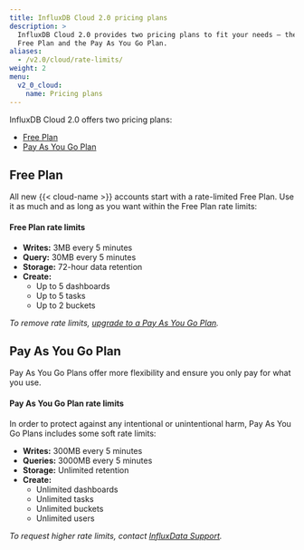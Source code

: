 ```yaml
---
title: InfluxDB Cloud 2.0 pricing plans
description: >
  InfluxDB Cloud 2.0 provides two pricing plans to fit your needs – the rate-limited
  Free Plan and the Pay As You Go Plan.
aliases:
  - /v2.0/cloud/rate-limits/
weight: 2
menu:
  v2_0_cloud:
    name: Pricing plans
---
```


InfluxDB Cloud 2.0 offers two pricing plans:

- [Free Plan](#free-plan)
- [Pay As You Go Plan](#pay-as-you-go-plan)

## Free Plan
All new {{< cloud-name >}} accounts start with a rate-limited Free Plan.
Use it as much and as long as you want within the Free Plan rate limits:

#### Free Plan rate limits
- **Writes:** 3MB every 5 minutes
- **Query:** 30MB every 5 minutes
- **Storage:** 72-hour data retention
- **Create:**
  - Up to 5 dashboards
  - Up to 5 tasks
  - Up to 2 buckets

_To remove rate limits, [upgrade to a Pay As You Go Plan](/v2.0/cloud/account-management/upgrade-to-payg/)._

## Pay As You Go Plan
Pay As You Go Plans offer more flexibility and ensure you only pay for what you use.

#### Pay As You Go Plan rate limits
In order to protect against any intentional or unintentional harm,
Pay As You Go Plans includes some soft rate limits:

- **Writes:** 300MB every 5 minutes
- **Queries:** 3000MB every 5 minutes
- **Storage:** Unlimited retention
- **Create:**
  - Unlimited dashboards
  - Unlimited tasks
  - Unlimited buckets
  - Unlimited users

_To request higher rate limits, contact [InfluxData Support](mailto:support@influxdata.com)._
